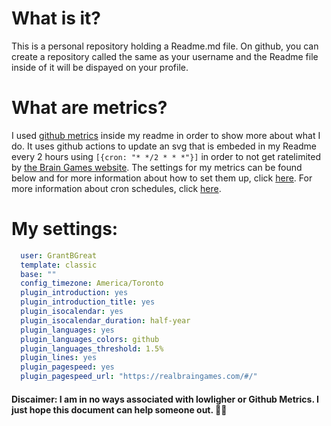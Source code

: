 # What is it?
This is a personal repository holding a Readme.md file. On github, you can create a repository called the same as your username and the Readme file inside of it will be dispayed on your profile.

# What are metrics?
I used [github metrics](https://github.com/lowlighter/metrics) inside my readme in order to show more about what I do. It uses github actions to update an svg that is embeded in my Readme every 2 hours using `[{cron: "* */2 * * *"}]` in order to not get ratelimited by [the Brain Games website](https://realbraingames.com/#/). The settings for my metrics can be found below and for more information about how to set them up, click [here](https://github.com/lowlighter/metrics/blob/master/README.md#%EF%B8%8F-using-github-action-on-your-profile-repository-5-min-setup). For more information about cron schedules, click [here](https://jasonet.co/posts/scheduled-actions/).

# My settings:
```yml
  user: GrantBGreat
  template: classic
  base: ""
  config_timezone: America/Toronto
  plugin_introduction: yes
  plugin_introduction_title: yes
  plugin_isocalendar: yes
  plugin_isocalendar_duration: half-year
  plugin_languages: yes
  plugin_languages_colors: github
  plugin_languages_threshold: 1.5%
  plugin_lines: yes
  plugin_pagespeed: yes
  plugin_pagespeed_url: "https://realbraingames.com/#/"
```


#### Discaimer: I am in no ways associated with lowligher or Github Metrics. I just hope this document can help someone out. 🤷‍♂️

